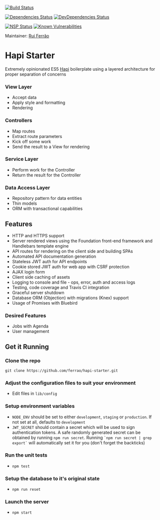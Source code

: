 [![Build Status](https://travis-ci.org/ferrao/hapi-starter.svg?branch=master)](https://travis-ci.org/ferrao/hapi-starter)

[![Dependencies Status](https://david-dm.org/ferrao/hapi-starter/status.svg)](https://david-dm.org/ferrao/hapi-starter)
[![DevDependencies Status](https://david-dm.org/ferrao/hapi-starter/dev-status.svg)](https://david-dm.org/ferrao/hapi-starter?type=dev)

[![NSP Status](https://nodesecurity.io/orgs/rui-ferrao/projects/7f53cba3-6d6c-4e35-8fc8-c7ec79f55ffe/badge)](https://nodesecurity.io/orgs/rui-ferrao/projects/7f53cba3-6d6c-4e35-8fc8-c7ec79f55ffe)
[![Known Vulnerabilities](https://snyk.io/test/github/ferrao/hapi-starter/badge.svg)](https://snyk.io/test/github/ferrao/hapi-starter)

Maintainer: [Rui Ferrão](https://github.com/ferrao)

# Hapi Starter

Extremely opinionated ES5 [Hapi](http://hapijs.com) boilerplate using a layered architecture for proper separation of concerns

### View Layer
* Accept data
* Apply style and formatting
* Rendering

### Controllers
* Map routes
* Extract route parameters
* Kick off some work
* Send the result to a View for rendering

### Service Layer
* Perform work for the Controller
* Return the result for the Controller

### Data Access Layer
* Repository pattern for data entities
* Thin models
* ORM with transactional capabilities

## Features

* HTTP and HTTPS support
* Server rendered views using the Foundation front-end framework and Handlebars template engine
* API routes for rendering on the client side and building SPAs
* Automated API documentation generation
* Stateless JWT auth for API endpoints
* Cookie stored JWT auth for web app with CSRF protection
* AJAX login form
* Client side caching of assets
* Logging to console and file - ops, error, auth and access logs
* Testing, code coverage and Travis CI integration
* Graceful server shutdown
* Database ORM (Objection) with migrations (Knex) support
* Usage of Promises with Bluebird

### Desired Features

* Jobs with Agenda
* User management

## Get it Running

### Clone the repo

`git clone https://github.com/ferrao/hapi-starter.git`

### Adjust the configuration files to suit your environment

* Edit files in `lib/config`

### Setup environment variables

* `NODE_ENV` should be set to either `development`, `staging` or `production`. If not set at all, defaults to `development`
* `JWT_SECRET` should contain a secret which will be used to sign authentication tokens. A safe randomly generated secret can be obtained by running `npm run secret`. Running `` `npm run secret | grep export` `` will automatically set it for you (don't forget the backticks)

### Run the unit tests

* `npm test`

### Setup the database to it's original state

* `npm run reset`

### Launch the server

* `npm start`
